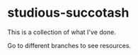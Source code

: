 # studious-succotash

This is a collection of what I've done.

Go to different branches to see resources.
